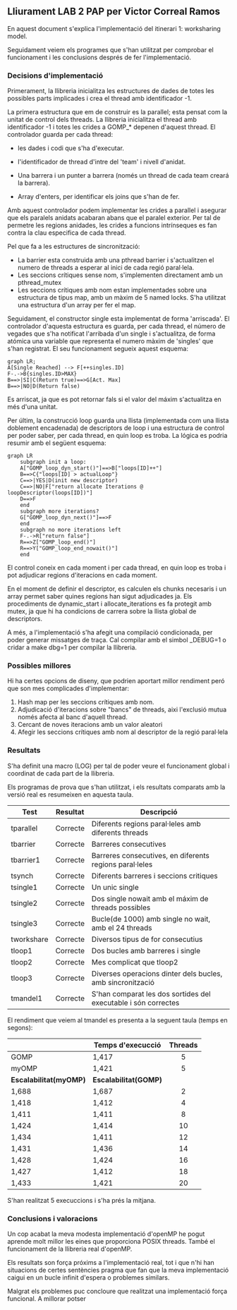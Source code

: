 ## Lliurament LAB 2 PAP per Victor Correal Ramos

En aquest document s'explica l'implementació del itinerari 1: worksharing model. 

Seguidament veiem els programes que s'han utilitzat per comprobar el funcionament i les conclusions després de fer l'implementació.

### Decisions d'implementació

Primerament, la llibreria inicialitza les estructures de dades de totes les possibles parts implicades i crea el thread amb identificador -1.

La primera estructura que em de construir es la parallel; esta pensat com la unitat de control dels threads. La llibreria inicialitza el thread amb identificador -1 i totes les crides a GOMP_* depenen d'aquest thread. El controlador guarda per cada thread: 

* les dades i codi que s'ha d'executar.

* l'identificador de thread d'intre del 'team' i nivell d'anidat.
* Una barrera i un punter a barrera (només un thread de cada team creará la barrera).
* Array d'enters, per identificar els joins que s'han de fer.

Amb aquest controlador podem implementar les crides a parallel i asegurar que els paralels anidats acabaran abans que el paralel exterior. Per tal de permetre les regions anidades, les crides a funcions intrínseques es fan contra la clau especifica de cada thread.

Pel que fa a les estructures de sincronització:

* La barrier esta construida amb una pthread barrier i s'actualitzen el numero de threads a esperar al inici de cada regió paral·lela.
* Les seccions crítiques sense nom, s'implementen directament amb un pthread_mutex
* Les seccions crítiques amb nom estan implementades sobre una estructura de tipus map, amb un màxim de 5 named locks. S'ha utilitzat una estructura d'un array per fer el map.

Seguidament, el constructor single esta implementat de forma 'arriscada'. El controlador d'aquesta estructura es guarda, per cada thread, el número de vegades que s'ha notificat l'arribada d'un single i s'actualitza, de forma atómica una variable que representa el numero màxim de 'singles' que s'han registrat. El seu funcionament segueix aquest esquema:

````mermaid
graph LR;
A[Single Reached] --> F[++singles.ID]
F-.->B{singles.ID>MAX}
B==>|SI|C(Return true)==>G[Act. Max]
B==>|NO|D(Return false)
````

Es arriscat, ja que es pot retornar fals si el valor del máxim s'actualitza en més d'una unitat.

Per últim, la construcció loop guarda una llista (implementada com una llista doblement encadenada)  de descriptors de loop i una estructura de control per poder saber, per cada thread, en quin loop es troba. La lógica es podria resumir amb el següent esquema:

````mermaid
graph LR
    subgraph init a loop:
    A["GOMP_loop_dyn_start()"]==>B["loops[ID]++"]
    B==>C{"loops[ID] > actualLoop"}
    C==>|YES|D(init new descriptor)
    C==>|NO|F["return allocate Iterations @ loopDescriptor(loops[ID])"]
    D==>F
    end
	subgraph more iterations? 
	G["GOMP_loop_dyn_next()"]==>F
    end
    subgraph no more iterations left
    F-.->R["return false"]
    R==>Z["GOMP_loop_end()"]
    R==>Y["GOMP_loop_end_nowait()"]
    end
````

El control coneix en cada moment i per cada thread, en quin loop es troba i pot adjudicar regions d'iteracions en cada moment.

En el moment de definir el descriptor, es calculen els chunks necesaris i un array permet saber quines regions han sigut adjudicades ja. Els procediments de dynamic_start i allocate_iterations es fa protegit amb mutex, ja que hi ha condicions de carrera sobre la llista global de descriptors.

A més, a l'implementació s'ha afegit una compilació condicionada, per poder generar missatges de traça. Cal compilar amb el simbol _DEBUG=1 o cridar a make dbg=1 per compilar la llibreria.

### Possibles millores

Hi ha certes opcions de diseny, que podrien aportart millor rendiment peró que son mes complicades d'implementar:

1. Hash map per les seccions crítiques amb nom.
2. Adjudicació d'iteracions sobre "bancs" de threads, aixi l'exclusió mutua només afecta al banc d'aquell thread.
3. Cercant de noves iteracions amb un valor aleatori
4. Afegir les seccions crítiques amb nom al descriptor de la regió paral·lela

### Resultats

S'ha definit una macro (LOG) per tal de poder veure el funcionament global i coordinat de cada part de la llibreria.

Els programas de prova que s'han utilitzat, i els resultats comparats amb la versió real es resumeixen en aquesta taula.

| Test       | Resultat | Descripció                                                   |
| ---------- | -------- | ------------------------------------------------------------ |
| tparallel  | Correcte | Diferents regions paral·leles amb diferents threads          |
| tbarrier   | Correcte | Barreres consecutives                                        |
| tbarrier1  | Correcte | Barreres consecutives, en diferents regions paral·leles      |
| tsynch     | Correcte | Diferents barreres i seccions critiques                      |
| tsingle1   | Correcte | Un unic single                                               |
| tsingle2   | Correcte | Dos single nowait amb el máxim de threads possibles          |
| tsingle3   | Correcte | Bucle(de 1000) amb single no wait, amb el 24 threads         |
| tworkshare | Correcte | Diversos tipus de for consecutius                            |
| tloop1     | Correcte | Dos bucles amb barreres i single                             |
| tloop2     | Correcte | Mes complicat que tloop2                                     |
| tloop3     | Correcte | Diverses operacions dinter dels bucles, amb sincronització   |
| tmandel1   | Correcte | S'han comparat les dos sortides del executable i són correctes |

El rendiment que veiem al tmandel es presenta a la seguent taula (temps en segons):

|                          | Temps d'execucció       | **Threads** |
| ------------------------ | ----------------------- | :---------: |
| GOMP                     | 1,417                   |      5      |
| myOMP                    | 1,421                   |      5      |
| **Escalabilitat(myOMP)** | **Escalabilitat(GOMP)** |             |
| 1,688                    | 1,687                   |      2      |
| 1,418                    | 1,412                   |      4      |
| 1,411                    | 1,411                   |      8      |
| 1,424                    | 1,414                   |     10      |
| 1,434                    | 1,411                   |     12      |
| 1,431                    | 1,436                   |     14      |
| 1,428                    | 1,424                   |     16      |
| 1,427                    | 1,412                   |     18      |
| 1,433                    | 1,421                   |     20      |

S'han realitzat 5 execuccions i s'ha prés la mitjana.

### Conclusions i valoracions

Un cop acabat la meva modesta implementació d'openMP he pogut aprende molt millor les eines que proporciona POSIX threads. També el funcionament de la llibreria real d'openMP.

Els resultats son força próxims a l'implementació real, tot i que n'hi han situacions de certes sentències pragma que fan que la meva implementació caigui en un bucle infinit d'espera o problemes similars. 

Malgrat els problemes puc concloure que realitzat una implementació força funcional. A millorar potser 

